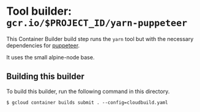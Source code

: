 # Tool builder: `gcr.io/$PROJECT_ID/yarn-puppeteer`

This Container Builder build step runs the `yarn` tool but with the necessary dependencies for [puppeteer](https://github.com/GoogleChrome/puppeteer).

It uses the small alpine-node base.

## Building this builder

To build this builder, run the following command in this directory.

    $ gcloud container builds submit . --config=cloudbuild.yaml
